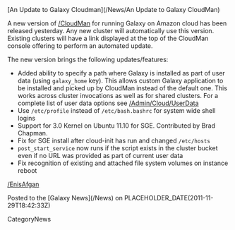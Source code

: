 <div class='newsItemHeader'>[An Update to Galaxy Cloudman](/News/An Update to Galaxy CloudMan)</div>


A new version of [/CloudMan](/CloudMan) for running Galaxy on Amazon cloud has been released yesterday. Any new cluster will automatically use this version. Existing clusters will have a link displayed at the top of the CloudMan console offering to perform an automated update. 

The new version brings the following updates/features:
* Added ability to specify a path where Galaxy is installed as part of user data (using `galaxy_home` key). This allows custom Galaxy application to be installed and picked up by CloudMan instead of the default one. This works across cluster invocations as well as for shared clusters. For a complete list of user data options see [/Admin/Cloud/UserData](/Admin/Cloud/UserData)
* Use `/etc/profile` instead of `/etc/bash.bashrc` for system wide shell logins
* Support for 3.0 Kernel on Ubuntu 11.10 for SGE. Contributed by Brad Chapman.
* Fix for SGE install after cloud-init has run and changed `/etc/hosts`
* `post_start_service` now runs if the script exists in the cluster bucket even if no URL was provided as part of current user data
* Fix recognition of existing and attached file system volumes on instance reboot

[/EnisAfgan](/EnisAfgan)

<div class='newsItemFooter'>Posted to the [Galaxy News](/News) on PLACEHOLDER_DATE(2011-11-29T18:42:33Z)</div>

CategoryNews
